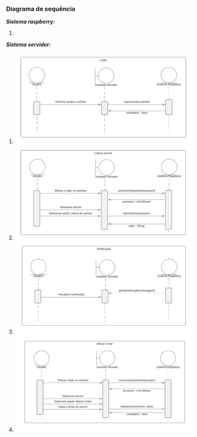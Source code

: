 ### Diagrama de sequência

***Sistema raspberry:***

1. ​

***Sistema servidor:***

1. ![Login.](./images/diagrama-de-sequencia/sistema-servidor/login.png)
2. ![Leitura instantanea do sensor.](./images/diagrama-de-sequencia/sistema-servidor/leitura-sensor.png)
3. ![Receber notificação.](./images/diagrama-de-sequencia/sistema-servidor/notificacao.png)
4. ![Alterar limiar do sensor.](./images/diagrama-de-sequencia/sistema-servidor/alterar-limiar.png)